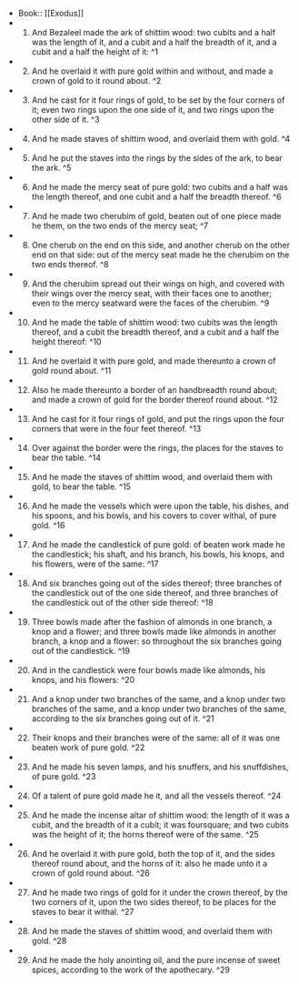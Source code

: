 - Book:: [[Exodus]]
- 1. And Bezaleel made the ark of shittim wood: two cubits and a half was the length of it, and a cubit and a half the breadth of it, and a cubit and a half the height of it: ^1
- 2. And he overlaid it with pure gold within and without, and made a crown of gold to it round about. ^2
- 3. And he cast for it four rings of gold, to be set by the four corners of it; even two rings upon the one side of it, and two rings upon the other side of it. ^3
- 4. And he made staves of shittim wood, and overlaid them with gold. ^4
- 5. And he put the staves into the rings by the sides of the ark, to bear the ark. ^5
- 6. And he made the mercy seat of pure gold: two cubits and a half was the length thereof, and one cubit and a half the breadth thereof. ^6
- 7. And he made two cherubim of gold, beaten out of one piece made he them, on the two ends of the mercy seat; ^7
- 8. One cherub on the end on this side, and another cherub on the other end on that side: out of the mercy seat made he the cherubim on the two ends thereof. ^8
- 9. And the cherubim spread out their wings on high, and covered with their wings over the mercy seat, with their faces one to another; even to the mercy seatward were the faces of the cherubim. ^9
- 10. And he made the table of shittim wood: two cubits was the length thereof, and a cubit the breadth thereof, and a cubit and a half the height thereof: ^10
- 11. And he overlaid it with pure gold, and made thereunto a crown of gold round about. ^11
- 12. Also he made thereunto a border of an handbreadth round about; and made a crown of gold for the border thereof round about. ^12
- 13. And he cast for it four rings of gold, and put the rings upon the four corners that were in the four feet thereof. ^13
- 14. Over against the border were the rings, the places for the staves to bear the table. ^14
- 15. And he made the staves of shittim wood, and overlaid them with gold, to bear the table. ^15
- 16. And he made the vessels which were upon the table, his dishes, and his spoons, and his bowls, and his covers to cover withal, of pure gold. ^16
- 17. And he made the candlestick of pure gold: of beaten work made he the candlestick; his shaft, and his branch, his bowls, his knops, and his flowers, were of the same: ^17
- 18. And six branches going out of the sides thereof; three branches of the candlestick out of the one side thereof, and three branches of the candlestick out of the other side thereof: ^18
- 19. Three bowls made after the fashion of almonds in one branch, a knop and a flower; and three bowls made like almonds in another branch, a knop and a flower: so throughout the six branches going out of the candlestick. ^19
- 20. And in the candlestick were four bowls made like almonds, his knops, and his flowers: ^20
- 21. And a knop under two branches of the same, and a knop under two branches of the same, and a knop under two branches of the same, according to the six branches going out of it. ^21
- 22. Their knops and their branches were of the same: all of it was one beaten work of pure gold. ^22
- 23. And he made his seven lamps, and his snuffers, and his snuffdishes, of pure gold. ^23
- 24. Of a talent of pure gold made he it, and all the vessels thereof. ^24
- 25. And he made the incense altar of shittim wood: the length of it was a cubit, and the breadth of it a cubit; it was foursquare; and two cubits was the height of it; the horns thereof were of the same. ^25
- 26. And he overlaid it with pure gold, both the top of it, and the sides thereof round about, and the horns of it: also he made unto it a crown of gold round about. ^26
- 27. And he made two rings of gold for it under the crown thereof, by the two corners of it, upon the two sides thereof, to be places for the staves to bear it withal. ^27
- 28. And he made the staves of shittim wood, and overlaid them with gold. ^28
- 29. And he made the holy anointing oil, and the pure incense of sweet spices, according to the work of the apothecary. ^29
